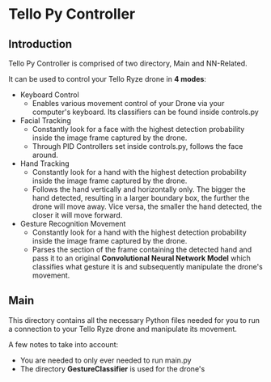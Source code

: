 # Tello Py Controller

## Introduction
Tello Py Controller is comprised of two directory, Main and NN-Related.

It can be used to control your Tello Ryze drone in **4 modes**:

* Keyboard Control
  - Enables various movement control of your Drone via your computer's keyboard. Its classifiers can be found inside controls.py
* Facial Tracking
  - Constantly look for a face with the highest detection probability inside the image frame captured by the drone.
  - Through PID Controllers set inside controls.py, follows the face around.
* Hand Tracking
  - Constantly look for a hand with the highest detection probability inside the image frame captured by the drone.
  - Follows the hand vertically and horizontally only. The bigger the hand detected, resulting in a larger boundary box, the further the drone will move away. Vice versa, the smaller the hand detected, the closer it will move forward.
* Gesture Recognition Movement
  -  Constantly look for a hand with the highest detection probability inside the image frame captured by the drone.
  -  Parses the section of the frame containing the detected hand and pass it to an original **Convolutional Neural Network Model** which classifies what gesture it is and subsequently manipulate the drone's movement.


## Main
This directory contains all the necessary Python files needed for you to run a connection to your Tello Ryze drone and manipulate its movement.

A few notes to take into account:

* You are needed to only ever needed to run main.py
* The directory **GestureClassifier** is used for the drone's 
